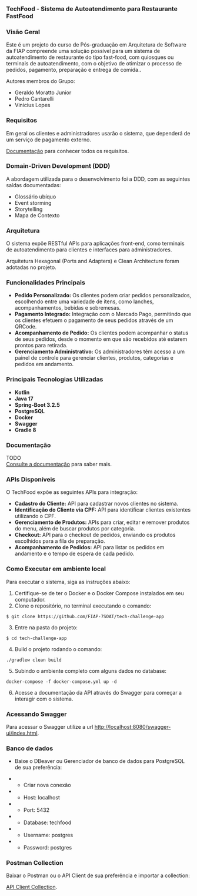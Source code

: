 ### TechFood - Sistema de Autoatendimento para Restaurante FastFood

### Visão Geral

Este é um projeto do curso de Pós-graduação em Arquitetura de Software da FIAP compreende uma solução possível para um sistema de autoatendimento de restaurante do tipo fast-food, com quiosques ou terminais de autoatendimento, com o objetivo de otimizar o processo de pedidos, pagamento, preparação e entrega de comida..

Autores membros do Grupo:

- Geraldo Moratto Junior
- Pedro Cantarelli
- Vinicius Lopes

### Requisitos

Em geral os clientes e administradores usarão o sistema, que dependerá de um serviço de pagamento externo.

[Documentação](docs/requirements.md) para conhecer todos os requisitos.

### Domain-Driven Development (DDD)

A abordagem utilizada para o desenvolvimento foi a DDD, com as seguintes saídas documentadas:

- Glossário ubíquo
- Event storming
- Storytelling
- Mapa de Contexto

### Arquitetura

O sistema expõe RESTful APIs para aplicações front-end, como terminais de autoatendimento para clientes e interfaces para administradores.

Arquitetura Hexagonal (Ports and Adapters) e Clean Architecture foram adotadas no projeto.

### Funcionalidades Principais

- **Pedido Personalizado:** Os clientes podem criar pedidos personalizados, escolhendo entre uma variedade de itens, como lanches, acompanhamentos, bebidas e sobremesas.
- **Pagamento Integrado:** Integração com o Mercado Pago, permitindo que os clientes efetuem o pagamento de seus pedidos através de um QRCode.
- **Acompanhamento de Pedido:** Os clientes podem acompanhar o status de seus pedidos, desde o momento em que são recebidos até estarem prontos para retirada.
- **Gerenciamento Administrativo:** Os administradores têm acesso a um painel de controle para gerenciar clientes, produtos, categorias e pedidos em andamento.

### Principais Tecnologias Utilizadas

- **Kotlin**
- **Java 17**
- **Spring-Boot 3.2.5**
- **PostgreSQL**
- **Docker**
- **Swagger**
- **Gradle 8**

### Documentação

TODO  
[Consulte a documentação](docs/README.md) para saber mais.

### APIs Disponíveis

O TechFood expõe as seguintes APIs para integração:

- **Cadastro do Cliente:** API para cadastrar novos clientes no sistema.
- **Identificação do Cliente via CPF:** API para identificar clientes existentes utilizando o CPF.
- **Gerenciamento de Produtos:** APIs para criar, editar e remover produtos do menu, além de buscar produtos por categoria.
- **Checkout:** API para o checkout de pedidos, enviando os produtos escolhidos para a fila de preparação.
- **Acompanhamento de Pedidos:** API para listar os pedidos em andamento e o tempo de espera de cada pedido.

### Como Executar em ambiente local

Para executar o sistema, siga as instruções abaixo:

1. Certifique-se de ter o Docker e o Docker Compose instalados em seu computador.
2. Clone o repositório, no terminal executando o comando:
```shell
$ git clone https://github.com/FIAP-7SOAT/tech-challenge-app
```
3. Entre na pasta do projeto: 
```shell
$ cd tech-challenge-app
```
4. Build o projeto rodando o comando:
```shell
./gradlew clean build
```
5. Subindo o ambiente completo com alguns dados no database:
```shell
docker-compose -f docker-compose.yml up -d
```
6. Acesse a documentação da API através do Swagger para começar a interagir com o sistema.

### Acessando Swagger

Para acessar o Swagger utilize a url [http://localhost:8080/swagger-ui/index.html](http://localhost:8080/swagger-ui/index.html).

### Banco de dados
- Baixe o DBeaver ou Gerenciador de banco de dados para PostgreSQL de sua preferência:

- - Criar nova conexão
- - Host: localhost
- - Port: 5432
- - Database: techfood
- - Username: postgres
- - Password: postgres

### Postman Collection

Baixar o Postman ou o API Client de sua preferência e importar a collection:

[API Client Collection](src/main/resources/collection/fiap_techfood_postman_collection.json).
